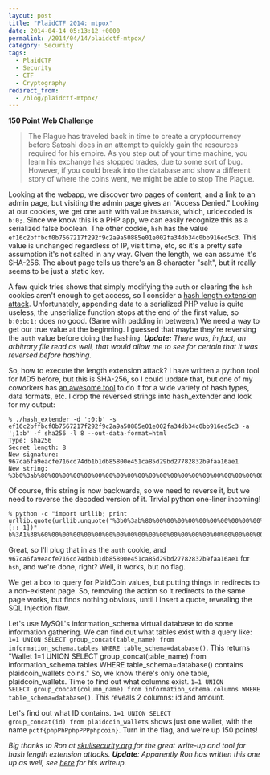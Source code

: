 ```yaml
---
layout: post
title: "PlaidCTF 2014: mtpox"
date: 2014-04-14 05:13:12 +0000
permalink: /2014/04/14/plaidctf-mtpox/
category: Security
tags:
  - PlaidCTF
  - Security
  - CTF
  - Cryptography
redirect_from:
  - /blog/plaidctf-mtpox/
---
```

**150 Point Web Challenge**
> The Plague has traveled back in time to create a cryptocurrency before Satoshi does in an attempt to quickly gain the resources required for his empire. As you step out of your time machine, you learn his exchange has stopped trades, due to some sort of bug. However, if you could break into the database and show a different story of where the coins went, we might be able to stop The Plague.

Looking at the webapp, we discover two pages of content, and a link to an admin page, but visiting the admin page gives an "Access Denied."  Looking at our cookies, we get one <code>auth</code> with value <code>b%3A0%3B</code>, which, urldecoded is <code>b:0;</code>.  Since we know this is a PHP app, we can easily recognize this as a serialized false boolean.  The other cookie, <code>hsh</code> has the value <code>ef16c2bffbcf0b7567217f292f9c2a9a50885e01e002fa34db34c0bb916ed5c3</code>.  This value is unchanged regardless of IP, visit time, etc, so it's a pretty safe assumption it's not salted in any way.  GIven the length, we can assume it's SHA-256.  The about page tells us there's an 8 character "salt", but it really seems to be just a static key.

A few quick tries shows that simply modifying the <code>auth</code> or clearing the <code>hsh</code> cookies aren't enough to get access, so I consider a [hash length extension attack](https://blog.skullsecurity.org/2012/everything-you-need-to-know-about-hash-length-extension-attacks).  Unfortunately, appending data to a serialized PHP value is quite useless, the unserialize function stops at the end of the first value, so <code>b:0;b:1;</code> does no good.  (Same with padding in between.)  We need a way to get our true value at the beginning.  I guessed that maybe they're reversing the <code>auth</code> value before doing the hashing.  ***Update:*** *There was, in fact, an arbitrary file read as well, that would allow me to see for certain that it was reversed before hashing.*

So, how to execute the length extension attack?  I have written a python tool for MD5 before, but this is SHA-256, so I could update that, but one of my coworkers has [an awesome tool](https://github.com/iagox86/hash_extender) to do it for a wide variety of hash types, data formats, etc.  I drop the reversed strings into hash_extender and  look for my output:

    % ./hash_extender -d ';0:b' -s ef16c2bffbcf0b7567217f292f9c2a9a50885e01e002fa34db34c0bb916ed5c3 -a ';1:b' -f sha256 -l 8 --out-data-format=html
    Type: sha256
    Secret length: 8
    New signature: 967ca6fa9eacfe716cd74db1b1db85800e451ca85d29bd27782832b9faa16ae1
    New string: %3b0%3ab%80%00%00%00%00%00%00%00%00%00%00%00%00%00%00%00%00%00%00%00%00%00%00%00%00%00%00%00%00%00%00%00%00%00%00%00%00%00%00%00%00%00%00%00%00%00%00%00%00%00%00%60%3b1%3ab

Of course, this string is now backwards, so we need to reverse it, but we need to reverse the decoded version of it.  Trivial python one-liner incoming!

    % python -c "import urllib; print urllib.quote(urllib.unquote('%3b0%3ab%80%00%00%00%00%00%00%00%00%00%00%00%00%00%00%00%00%00%00%00%00%00%00%00%00%00%00%00%00%00%00%00%00%00%00%00%00%00%00%00%00%00%00%00%00%00%00%00%00%00%00%60%3b1%3ab')[::-1])"
    b%3A1%3B%60%00%00%00%00%00%00%00%00%00%00%00%00%00%00%00%00%00%00%00%00%00%00%00%00%00%00%00%00%00%00%00%00%00%00%00%00%00%00%00%00%00%00%00%00%00%00%00%00%00%00%80b%3A0%3B

Great, so I'll plug that in as the <code>auth</code> cookie, and <code>967ca6fa9eacfe716cd74db1b1db85800e451ca85d29bd27782832b9faa16ae1</code> for <code>hsh</code>, and we're done, right?  Well, it works, but no flag.

We get a box to query for PlaidCoin values, but putting things in redirects to a non-existent page.  So, removing the action so it redirects to the same page works, but finds nothing obvious, until I insert a quote, revealing the SQL Injection flaw.

Let's use MySQL's information_schema virtual database to do some information gathering. We can find out what tables exist with a query like: <code>1=1 UNION SELECT group_concat(table_name) from information_schema.tables WHERE table_schema=database()</code>.  This returns "Wallet 1=1 UNION SELECT group_concat(table_name) from information_schema.tables WHERE table_schema=database() contains plaidcoin_wallets coins."  So, we know there's only one table, plaidcoin_wallets.  Time to find out what columns exist.  <code>1=1 UNION SELECT group_concat(column_name) from information_schema.columns WHERE table_schema=database()</code>.  This reveals 2 columns: id and amount.  

Let's find out what ID contains. <code>1=1 UNION SELECT group_concat(id) from plaidcoin_wallets</code> shows just one wallet, with the name <code>pctf{phpPhPphpPPPphpcoin}</code>.  Turn in the flag, and we're up 150 points!

*Big thanks to Ron at [skullsecurity.org](http://skullsecurity.org) for the great write-up and tool for hash length extension attacks.  **Update**: Apparently Ron has written this one up as well, see [here](https://blog.skullsecurity.org/2014/plaidctf-web-150-mtpox-hash-extension-attack) for his writeup.*
